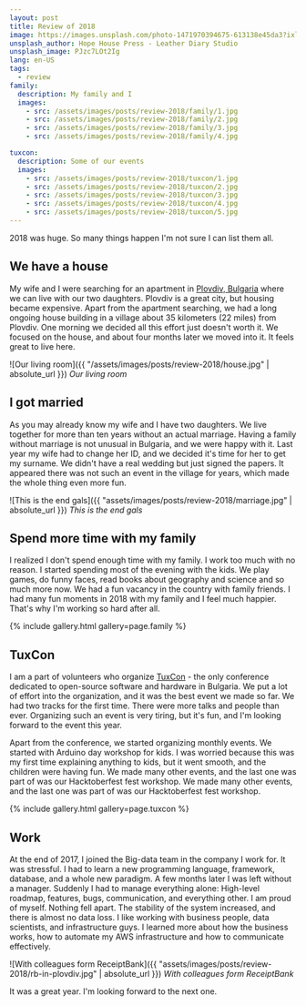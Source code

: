```yaml
---
layout: post
title: Review of 2018
image: https://images.unsplash.com/photo-1471970394675-613138e45da3?ixlib=rb-1.2.1&ixid=eyJhcHBfaWQiOjEyMDd9&auto=format&fit=crop&w=1400&q=80
unsplash_author: Hope House Press - Leather Diary Studio
unsplash_image: PJzc7LOt2Ig
lang: en-US
tags:
  - review
family:
  description: My family and I
  images:
    - src: /assets/images/posts/review-2018/family/1.jpg
    - src: /assets/images/posts/review-2018/family/2.jpg
    - src: /assets/images/posts/review-2018/family/3.jpg
    - src: /assets/images/posts/review-2018/family/4.jpg

tuxcon:
  description: Some of our events
  images:
    - src: /assets/images/posts/review-2018/tuxcon/1.jpg
    - src: /assets/images/posts/review-2018/tuxcon/2.jpg
    - src: /assets/images/posts/review-2018/tuxcon/3.jpg
    - src: /assets/images/posts/review-2018/tuxcon/4.jpg
    - src: /assets/images/posts/review-2018/tuxcon/5.jpg
---
```


2018 was huge. So many things happen I'm not sure I can list them all.

## We have a house
My wife and I were searching for an apartment in [Plovdiv,
Bulgaria](https://en.wikipedia.org/wiki/Plovdiv) where we can live with our two daughters. Plovdiv is a great city, but
housing became expensive. Apart from the apartment searching, we had a long ongoing house building in a village about
35 kilometers (22 miles) from Plovdiv. One morning we decided all this effort just doesn't worth it. We focused on the
house, and about four months later we moved into it. It feels great to live here.

![Our living room]({{ "/assets/images/posts/review-2018/house.jpg" | absolute_url }})
_Our living room_

## I got married
As you may already know my wife and I have two daughters. We live together for more than ten years without an actual
marriage. Having a family without marriage is not unusual in Bulgaria, and we were happy with it. Last year my wife
had to change her ID, and we decided it's time for her to get my surname. We didn't have a real wedding but just
signed the papers. It appeared there was not such an event in the village for years, which made the whole thing even
more fun.

![This is the end gals]({{ "assets/images/posts/review-2018/marriage.jpg" | absolute_url }})
_This is the end gals_

## Spend more time with my family
I realized I don't spend enough time with my family. I work too much with no reason. I started spending most of the evening with the kids. We play games, do funny faces, read books about geography and science and so much more now. We had a fun vacancy in the country with family friends. I had many fun moments in 2018 with my family and I feel much
happier. That's why I'm working so hard after all.

{% include gallery.html gallery=page.family %}

## TuxCon
I am a part of volunteers who organize [TuxCon](http://tuxcon.mobi/) - the only conference dedicated to open-source
software and hardware in Bulgaria. We put a lot of effort into the organization, and it was the best event we made so
far. We had two tracks for the first time. There were more talks and people than ever. Organizing such an event is
very tiring, but it's fun, and I'm looking forward to the event this year.

Apart from the conference, we started organizing monthly events. We started with Arduino day workshop for kids. I was
worried because this was my first time explaining anything to kids, but it went smooth, and the children were having
fun. We made many other events, and the last one was part of was our Hacktoberfest fest workshop. We made many other
events, and the last one was part of was our Hacktoberfest fest workshop.

{% include gallery.html gallery=page.tuxcon %}

## Work
At the end of 2017, I joined the Big-data team in the company I work for. It was stressful. I had to learn a new
programming language, framework, database, and a whole new paradigm. A few months later I was left without a manager.
Suddenly I had to manage everything alone: High-level roadmap, features, bugs, communication, and everything other. I
am proud of myself. Nothing fell apart. The stability of the system increased, and there is almost no data loss. I
like working with business people, data scientists, and infrastructure guys. I learned more about how the business
works, how to automate my AWS infrastructure and how to communicate effectively.

![With colleagues form ReceiptBank]({{ "assets/images/posts/review-2018/rb-in-plovdiv.jpg" | absolute_url }})
_With colleagues form ReceiptBank_

It was a great year. I'm looking forward to the next one.
